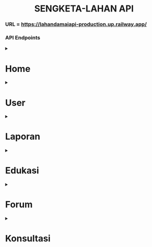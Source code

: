 <h1 style="text-align: center;">SENGKETA-LAHAN API</h1>

### URL = https://lahandamaiapi-production.up.railway.app/

### **API Endpoints**
<details> 
<summary><h1>Home</h1></summary>

### 1. Get Home Content 
- **Deskripsi** : Mendapatkan konten halaman utama. Konten tersebut terdiri dari jumlah laporan per bulan untuk tahun berjalan dan daftar postingan edukasi terbaru.    
- **URL**: `/api/home/get`   
- **Method**: `GET`   

#### Response
```json
{
    "data": {
        "photo_profile": "url photo profile",
        "jumlah_laporan": {
            "0": 1,
            "1": 0,
            "2": 0,
            "3": 0,
            "4": 0,
            "5": 10,
            "6": 0,
            "7": 0,
            "8": 0,
            "9": 0,
            "10": 0,
            "11": 0,
        },
            
        "edukasi": [
            {
                "id": "uuid",
                "judul": "string",
                "deskripsi": "string",
                "isi": "string",
                "publisher": "string",
                "tanggal_upload": "2024-06-10T00:00:00.000Z",
                "sumber": "string",
                "isRecommended": "boolean",
                "fotos": [
                    "https://example.com/foto1.jpg",
                    ...
                ]
            },
            ...
        ]
    }
}
```
</details>

<details>
  <summary><h1>User</h1></summary>

### **1. Register User**
- **URL**: `/api/users/register`
- **Method**: `POST`
- **Body**:
  ```json
  {
    "email": "string",
    "nama": "string",
    "alamat": "string",
    "nik": "string",
    "password": "string",
    "tanggal_lahir": "string"
  }
  ```
- **Success Response**:
  - **Code**: `200 OK`
  - **Content**:
    ```json
    {
      "data": {
        "email": "string",
        "nama": "string"
      }
    }
    ```
- **Error Response**:
  - **Code**: `400 Bad Request`
  - **Content**: `email atau NIK sudah ada`

### **2. Login User**
- **URL**: `/api/users/login`
- **Method**: `POST`
- **Body**:
  ```json
  {
    "email": "string",
    "password": "string"
  }
  ```
- **Success Response**:
  - **Code**: `200 OK`
  - **Content**:
    ```json
    {
      "data": {
        "token": "string",
        "nama": "string",
        "role": "string",
        "email": "string",
        "nik": "string"
      }
    }
    ```
  - **Cookie**: `token` (httpOnly)
- **Error Response**:
  - **Code**: `401 Unauthorized`
  - **Content**: `email or password wrong`

### **3. Get Current User**
- **URL**: `/api/users/current`
- **Method**: `GET`
- **Headers**:
  - **Cookie**: `token=string`
- **Success Response**:
  - **Code**: `200 OK`
  - **Content**:
    ```json
    {
      "data": {
        "email": "string",
        "nama": "string",
        "alamat": "string",
        "nik": "string",
        "tanggal_lahir": "string"
      }
    }
    ```
- **Error Response**:
  - **Code**: `404 Not Found`
  - **Content**: `User tidak ditemukan`


### 4. Get All User
- **URL**: `/api/users/get/all`
- **Method**: `GET`
- **Headers**:
  - **Authorization**: Bearer <token>
- **Success Response**:
  - **Code**: `200 OK`
  - **Content**:

### 5. Update User
- **URL**: `/api/users/update`
- **Method**: `PUT`
- **Description** updates the user's details including their profile picture. The endpoint allows updating one profile picture per request.
- **Headers**:
  - **Content-Type**: multipart/form-data
- **Success Response**:
  - **Code**: `200 OK`   

#### Body
- **Multipart/Form-Data**: 
  - `files`: (optional) Profile picture file to upload.
  - Other user details as JSON fields.

- **Request**
  ```json
  {
    "email": "string",
    "nama": "string",
    "alamat": "string",
    "nik": "string",
    "tanggal_lahir": "string",
    "foto": [<file>]
  }
  ```

- **Response**
  - Success (200)
  ```json
  {
    "data": {
      "email": "string",
      "role": "string",
      "nama": "string",
      "alamat": "string",
      "nik": "string",
      "tanggal_lahir": "string",
      "foto": "string"
    }
  }
  ```

- **Errors**
  - **400 Bad Request**
    - If more than one file is uploaded:
      ```json
      {
        "error": "only one file allowed"
      }
      ```
  - **401 Unauthorized**
    - If the user is not authenticated.
  - **500 Internal Server Error**
    - If there is a server-side error during the update process.




### 6. Update User Role 
- **URL**: `/api/users/update/role`
- **Description** : switch user role, if user then become admin and if admin then become user
- **Method**: `PUT`
- **Body**:
  ```json
  {}
  ```
- **Success Response**:
  - **Code**: `200 OK`
  - **Content**:
    ```json
    {
      "data": {
        "email": "string",
        "role": "string"
      }
    }
    ```

### 7. get other user by nik
- **URL**: `/api/users/get/`
- **Description** : Get the user details by email
- **Method**: `GET`
- **Body**:
  ```json
  {
    "email": "string"
  }
  ```
- **Success Response**:
  - **Code**: `200 OK`
  - **Content**:
    ```json
    {
      "data": {
          "email": "string",
          "nama": "string",
          "alamat": "",
          "nik": "",
          "tanggal_lahir": "",
          "foto": "https://storage.googleapis.com/lahan-damai/example-example.jpg"
      }
    }
    ```

</details>

<details> 
<summary><h1>Laporan</h1></summary>

### 1. Create Laporan
- **url:** `/api/laporan/create`  
- **Method:** `POST`  
- **Description:** Membuat laporan baru.  
- **Headers:**  
  - `Authorization: Bearer <token>`  
  - `Content-Type: multipart/form-data`

**Request Body:**
```json
{
  "no_sertifikat": "string",
  "deskripsi": "string",
  "latitude": "float",
  "longitude": "float",
  "proses_laporan": "string",
  "foto": [<file1>, <file2>, ...],
  "tanggal_lapor": "string"
}
```

    **Note:**
    - `tanggal_lapor` defaultnya adalah tanggal sekarang. Jika tidak diberikan maka akan diisi dengan tanggal saat ini.


**Responses:**
- `200 OK`: Laporan berhasil dibuat.
```json
{
  "data": {
    "latitude": "string",
    "longitude": "string",
    "no_sertifikat": "string",
    "user_nik": "string",
    "deskripsi": "string",
    "proses_laporan": "string",
    "tanggal_lapor": "string"
  }
}
```
- `400 Bad Request`: Permintaan tidak valid.
- `500 Internal Server Error`: Kesalahan server.

---

### 2. Get Koordinat Laporan
- **url:** `/api/map/get`  
- **Method:** `GET`  
- **Description:** Mendapatkan koordinat semua laporan.  
- **Headers:**  
  - `Authorization: Bearer <token>`

**Responses:**
- `200 OK`: Berhasil mendapatkan koordinat.
```json
{
  "data": [
    {
      "no_sertifikat": "string",
      "latitude": "float",
      "longitude": "float"
    },
    ...
  ]
}
```
- `500 Internal Server Error`: Kesalahan server.

---

### 3. Get Laporan
- **url:** `/api/laporan/:no_sertifikat/get`  
- **Method:** `GET`  
- **Description:** Mendapatkan laporan berdasarkan nomor sertifikat.  
- **Headers:**  
  - `Authorization: Bearer <token>`

**Responses:**
- `200 OK`: Berhasil mendapatkan laporan.
```json
{
  "data": {
    "latitude": "float",
    "longitude": "float",
    "no_sertifikat": "string",
    "user_nik": "string",
    "deskripsi": "string",
    "proses_laporan": "string",
    "tanggal_lapor": "string",
    "fotos": ["url1", "url2", ...]
  }
}
```
- `404 Not Found`: Laporan tidak ditemukan.
- `500 Internal Server Error`: Kesalahan server.

---

### 4. Delete Laporan
- **url:** `/api/laporan/delete`  
- **Method:** `DELETE`  
- **Description:** Menghapus laporan berdasarkan nomor sertifikat.  
- **Headers:**  
  - `Authorization: Bearer <token>`

**Request Body:**
```json
{
  "no_sertifikat": "string"
}
```

**Responses:**
- `200 OK`: Laporan berhasil dihapus.
```json
{
  "data": "success"
}

```
- `404 Not Found`: Laporan tidak ditemukan.
- `500 Internal Server Error`: Kesalahan server.

---

### 5. Update Laporan
- **url:** `/api/laporan/update`  
- **Method:** `PUT`  
- **Description:** Memperbarui laporan berdasarkan nomor sertifikat.  
- **Headers:**  
  - `Authorization: Bearer <token>`

**Request Body:**
```json
{
  "no_sertifikat": "string",
  "deskripsi": "string",
  "latitude": "float",
  "longitude": "float",
  "proses_laporan": "string",
  "tanggal_lapor": "string"
}
```

**Responses:**
```json
{
  "data": {
    "no_sertifikat": "string",
    "deskripsi": "string",
    "latitude": "string",
    "longitude": "string",
    "proses_laporan": "string",
    "tanggal_lapor": "string", 
    "user_nik": "string"
  }
}
```
- `200 OK`: Laporan berhasil diperbarui.
- `404 Not Found`: Laporan tidak ditemukan.
- `400 Bad Request`: Permintaan tidak valid.
- `500 Internal Server Error`: Kesalahan server.

---

### 6. Delete Laporan Photos
- **url:** `/api/laporan/photos/delete`  
- **Method:** `DELETE`  
- **Description:** Menghapus semua foto terkait laporan berdasarkan nomor sertifikat.  
- **Headers:**  
  - `Authorization: Bearer <token>`

**Request Body:**
```json
{
  "no_sertifikat": "string"
}
```

**Responses:**
```json
{
  "data": "success"
}
```
- `200 OK`: Foto laporan berhasil dihapus.
- `404 Not Found`: Laporan atau foto tidak ditemukan.
- `500 Internal Server Error`: Kesalahan server.

---

### 7. Add Photos to Laporan
- **url:** `/api/laporan/photos/add`  
- **Method:** `PUT`  
- **Description:** Menambahkan foto ke laporan berdasarkan nomor sertifikat.  
- **Headers:**  
  - `Authorization: Bearer <token>`
  - `Content-Type: multipart/form-data`

**Request Body:**
```json
{
  "no_sertifikat": "string",
  "files": [<file1>, <file2>, ...]
}
```

**Responses:**
```json
{
  "data": "success"
}
```
- `200 OK`: Foto berhasil ditambahkan.
- `404 Not Found`: Laporan tidak ditemukan.
- `400 Bad Request`: Permintaan tidak valid.
- `500 Internal Server Error`: Kesalahan server.

### 8. Get All Laporan Sengketa
**Endpoint:** `/api/laporan/get/all`  
**Method:** `GET`  
**Description:** Mendapatkan semua laporan sengketa yang tersimpan, diurutkan berdasarkan tanggal lapor dari yang terbaru.  
**Headers:**  
- `Authorization: Bearer <token>`

**Responses:**
- `200 OK`: Berhasil mendapatkan semua laporan sengketa.
```json
{
  "data": [
    {
      "latitude": "string",
      "longitude": "string",
      "no_sertifikat": "string",
      "user_nik": "string",
      "deskripsi": "string",
      "proses_laporan": "string",
      "fotos": ["url1", "url2", ...]
    },
    ...
  ]
}
```
- `500 Internal Server Error`: Kesalahan server.

---

### 9. Get Laporan Sengketa Milik User
**Endpoint:** `/api/laporan/get/user/`  
**Method:** `GET`  
**Description:** Mendapatkan semua laporan sengketa yang terkait dengan pengguna.
**Headers:**  
- `Authorization: Bearer <token>`

**Responses:**
```json
{
    "data": {
        "latitude": "string",
        "longitude": "string",
        "no_sertifikat": "string",
        "user_nik": "string",
        "deskripsi": "string",
        "proses_laporan": "string",
        "tanggal_lapor": "string",
        "fotos": ["url1", "url2", ...]
    }
}
```
</details>


<details> 
<summary><h1> Edukasi</h1></summary>

### 1. Get Post Edukasi
**Endpoint:** `/api/edukasi/:id/get`  
**Method:** `GET`  
**Description:** Mendapatkan detail post edukasi berdasarkan ID.  
**Headers:**  
- `Authorization: Bearer <token>`

**Path Parameters:**
- `id` (integer): ID dari post edukasi yang ingin didapatkan.

**Responses:**
- `200 OK`: Berhasil mendapatkan post edukasi.
```json
{
  "data": {
    "id": "string",
    "judul": "string",
    "deskripsi": "string",
    "isi": "string",
    "publisher": "string",
    "tanggal_upload": "string",
    "sumber": "string",
    "fotos": ["url1", "url2", ...]
  }
}
```
- `404 Not Found`: Post edukasi tidak ditemukan.
- `500 Internal Server Error`: Kesalahan server.

---

### 2. Get All Post Edukasi
**Endpoint:** `/api/edukasi/get`  
**Method:** `GET`  
**Description:** Mendapatkan semua post edukasi.  
**Headers:**  
- `Authorization: Bearer <token>`

**Responses:**
- `200 OK`: Berhasil mendapatkan semua post edukasi.
```json
{
  "data": [
    {
      "id": "string",
      "judul": "string",
      "deskripsi": "string",
      "isi": "string",
      "publisher": "string",
      "tanggal_upload": "string",
      "sumber": "string",
      "fotos": ["url1", "url2", ...]
    },
    ...
  ]
}
```
- `500 Internal Server Error`: Kesalahan server.

---

### 3. Create Post Edukasi
**Endpoint:** `/api/edukasi/create`  
**Method:** `POST`  
**Description:** Membuat post edukasi baru.  
**Headers:**  
- `Authorization: Bearer <token>`
- `Content-Type: application/json`

**Request Body:**
```json
{
  "judul": "string",
  "deskripsi": "string",
  "isi": "string",
  "publisher": "string",
  "tanggal_upload": "string",
  "foto": [<file1>, <file2>, ...],
  "sumber": "string"
}
```

**Responses:**
- `200 OK`: Post edukasi berhasil dibuat.
```json
{
  "data": {
    "id": "integer",
    "judul": "string",
    "deskripsi": "string",
    "isi": "string",
    "publisher": "string",
    "tanggal_upload": "string"
  }
}
```
- `400 Bad Request`: Permintaan tidak valid.
- `500 Internal Server Error`: Kesalahan server.

---

### 4. Update Post Edukasi
**Endpoint:** `/api/edukasi/update/:id`  
**Method:** `PUT`  
**Description:** Memperbarui post edukasi berdasarkan ID.  
**Headers:**  
- `Authorization: Bearer <token>`
- `Content-Type: application/json`

**Path Parameters:**
- `id` (integer): ID dari post edukasi yang ingin diperbarui.

**Request Body:**
```json
{
  "judul": "string",
  "deskripsi": "string",
  "isi": "string",
  "publisher": "string",
  "tanggal_upload": "string",
  "sumber": "string"
}
```

**Responses:**
- `200 OK`: Post edukasi berhasil diperbarui.
```json
{
  "data": {
    "id": "integer",
    "judul": "string",
    "deskripsi": "string",
    "isi": "string",
    "publisher": "string",
    "tanggal_upload": "string",
    "sumber": "string"
  }
}
```
- `404 Not Found`: Post edukasi tidak ditemukan.
- `400 Bad Request`: Permintaan tidak valid.
- `500 Internal Server Error`: Kesalahan server.

---

### 5. Delete Post Edukasi
**Endpoint:** `/api/edukasi/delete/:id`  
**Method:** `DELETE`  
**Description:** Menghapus post edukasi berdasarkan ID.  
**Headers:**  
- `Authorization: Bearer <token>`

**Path Parameters:**
- `id` (integer): ID dari post edukasi yang ingin dihapus.

**Responses:**
- `200 OK`: Post edukasi berhasil dihapus.
```json
{
  "data": "success"
}
```
- `404 Not Found`: Post edukasi tidak ditemukan.
- `500 Internal Server Error`: Kesalahan server.

---

### 6. Delete Post Photos
**Endpoint** `/api/edukasi/photos/delete/:id`   
**Method** `DELETE`   
Response:
```json
{
  "data": "success"
}

```
- 200 OK: { "data": "success" }
- 404 Not Found: No photos found for the post
- 500 Internal Server Error: Server error


### 7. Add Photos to a Post
**Endpoint**: `/api/edukasi/photos/add/:id`   
**Method**: `PUT`   
**Request**: Multipart form data with files field containing image files  
**Response**:
```json
{
  "data": "success"
}

```
- 200 OK: Photos added successfully
- 400 Bad Request: No files provided
- 404 Not Found: Post not found
- 500 Internal Server Error: Server error


### 8. Get Recommended Artikel Edukasi
**Endpoint:** `/api/edukasi/recommended/get`  
**Method:** `GET`  
**Description:** 
**Headers:**  
- `Authorization: Bearer <token>`

**Responses:**
```json
{
    "data": [
        {
            "id": 1,
            "judul": "string",
            "deskripsi": "string",
            "isi": "string",
            "publisher": "string",
            "tanggal_upload": "2023-11-30T00:00:00.000Z",
            "sumber": "string",
            "fotos": [...]
        },
        ...
    ]
}
```

---

</details>

<details> 
<summary> <h1> Forum </h1></summary>

### 1. Membuat Thread Forum
**Endpoint:** `/api/forum/create`  
**Method:** `POST`  
**Deskripsi:** Membuat thread baru di forum.  
**Headers:**
- `Authorization: Bearer <token>`

**Request Body:**
```json
{
  "judul": "string",
  "isi": "string"
}
```

**Responses:**
- `200 OK`: Berhasil membuat thread.
```json
{
  "data": {
    "id": "string",
    "judul": "string",
    "isi": "string",
    "user_nik": "string",
    "tanggal_upload": "string"
  }
}
```
- `400 Bad Request`: Permintaan tidak valid.
- `500 Internal Server Error`: Kesalahan server.

### 2. Membuat Balasan Thread Forum
**Endpoint:** `/api/forum/reply/add`  
**Method:** `POST`  
**Deskripsi:** Membuat balasan baru di thread forum.  
**Headers:**
- `Authorization: Bearer <token>`

**Request Body:**
```json
{
  "thread_id": "string",
  "isi": "string"
}
```

**Responses:**
- `200 OK`: Berhasil membuat balasan.
```json
{
  "data": {
    "id": "string",
    "isi": "string",
    "user_nik": "string",
    "tanggal_upload": "string"
  }
}
```
- `400 Bad Request`: Permintaan tidak valid.
- `500 Internal Server Error`: Kesalahan server.

### 3. Mendapatkan Thread Forum
**Endpoint:** `/api/forum/:id/get`  
**Method:** `GET`  
**Deskripsi:** Mendapatkan detail dari sebuah thread forum berdasarkan ID.  
**Parameters:**
- `id` (path parameter): ID dari thread yang ingin diambil.

**Responses:**
- `200 OK`: Berhasil mendapatkan thread.
```json
{
  "data": {
    "id": "string",
    "judul": "string",
    "isi": "string",
    "user_nik": "string",
    "tanggal_upload": "string"
  }
}
```
- `404 Not Found`: Thread tidak ditemukan.
- `500 Internal Server Error`: Kesalahan server.

### 3.1 Mendapatkan Thread Forum beserta Reply
**Endpoint:** `/api/forum/:id/detail/get`  
**Method:** `GET`  
**Deskripsi:** Mendapatkan seluruh detail dari suatu thread  
**Parameters:**
- `id` (path parameter): ID dari thread yang ingin diambil.

**Responses:**
- `200 OK`: Berhasil mendapatkan thread.
```json
{
    "data": {
        "id": "string",
        "judul": "string",
        "isi": "string",
        "tanggal_upload": "string",
        "total_reply": "integer",
        "user": {
            "nama": "string",
            "foto": "string",
            "email": "string",
            "nik": "string"
        },
        "replies": [
            {
                "id": "string",
                "thread_id": "string",
                "isi": "string",
                "tanggal_upload": "string",
                "user": {
                    "nama": "string",
                    "foto": "string",
                    "email": "string",
                    "nik": "string"
                }
            },
            ...
        ]
    }
}
```
- `404 Not Found`: Thread tidak ditemukan.
- `500 Internal Server Error`: Kesalahan server.


### 4. Mendapatkan Balasan Thread Forum
**Endpoint:** `/api/forum/:id/replies/get`  
**Method:** `GET`  
**Deskripsi:** Mendapatkan semua balasan dari sebuah thread forum berdasarkan ID thread.  
**Parameters:**
- `id` (path parameter): ID dari thread yang balasannya ingin diambil.

**Responses:**
- `200 OK`: Berhasil mendapatkan balasan.
```json
{
  "data": [
    {
      "id": "string",
      "isi": "string",
      "user_nik": "string",
      "tanggal_upload": "string"
    },
    ...
  ]
}
```
- `404 Not Found`: Thread tidak ditemukan.
- `500 Internal Server Error`: Kesalahan server.

### 5. Mendapatkan Semua Thread Forum
**Endpoint:** `/api/forum/get/all`  
**Method:** `GET`  
**Deskripsi:** Mendapatkan semua thread forum.

**Responses:**
- `200 OK`: Berhasil mendapatkan semua thread.
```json
{
    "data": [
        {
            "id": "string",
            "judul": "string",
            "isi": "string",
            "tanggal_upload": "2024-06-06T14:37:38.597Z",
            "total_reply": "int",
            "user": {
                "nama": "string",
                "foto": "https://storage.googleapis.com/...",
                "email": "string",
                "nik": "string"
            }
        },
        ...
    ]
}
```
- `500 Internal Server Error`: Kesalahan server.

### 6. Menghapus Thread Forum
**Endpoint:** `/api/forum/:id/delete`  
**Method:** `DELETE`  
**Deskripsi:** Menghapus sebuah thread forum berdasarkan ID.  
**Headers:**
- `Authorization: Bearer <token>`

**Parameters:**
- `id` (path parameter): ID dari thread yang ingin dihapus.

**Responses:**
- `200 OK`: Berhasil menghapus thread.
```json
{
  "data": "success"
}
```
- `403 Forbidden`: Tidak memiliki izin untuk menghapus thread.
- `404 Not Found`: Thread tidak ditemukan.
- `500 Internal Server Error`: Kesalahan server.

### 7. Menghapus Balasan Thread Forum
**Endpoint:** `/api/forum/reply/:id/delete`  
**Method:** `DELETE`  
**Deskripsi:** Menghapus sebuah balasan di thread forum berdasarkan ID balasan.  
**Headers:**
- `Authorization: Bearer <token>`

**Parameters:**
- `id` (path parameter): ID dari balasan yang ingin dihapus.

**Responses:**
- `200 OK`: Berhasil menghapus balasan.
```json
{
  "data": "success"
}
```
- `403 Forbidden`: Tidak memiliki izin untuk menghapus balasan.
- `404 Not Found`: Balasan tidak ditemukan.
- `500 Internal Server Error`: Kesalahan server.

### 8. Memperbarui Thread Forum
**Endpoint:** `/api/forum/:id/update`  
**Method:** `PUT`  
**Deskripsi:** Memperbarui sebuah thread forum berdasarkan ID.  
**Headers:**
- `Authorization: Bearer <token>`

**Parameters:**
- `id` (path parameter): ID dari thread yang ingin diperbarui.

**Request Body:**
```json
{
  "judul": "string",
  "isi": "string"
}
```

**Responses:**
- `200 OK`: Berhasil memperbarui thread.
```json
{
  "data": "success"
}
```
- `403 Forbidden`: Tidak memiliki izin untuk memperbarui thread.
- `404 Not Found`: Thread tidak ditemukan.
- `500 Internal Server Error`: Kesalahan server.

### 9. Memperbarui Balasan Thread Forum
**Endpoint:** `/api/forum/reply/:id/update`  
**Method:** `PUT`  
**Deskripsi:** Memperbarui sebuah balasan di thread forum berdasarkan ID balasan.  
**Headers:**
- `Authorization: Bearer <token>`

**Parameters:**
- `id` (path parameter): ID dari balasan yang ingin diperbarui.

**Request Body:**
```json
{
  "isi": "string"
}
```

**Responses:**
- `200 OK`: Berhasil memperbarui balasan.
```json
{
  "data": "success"
}
```
- `403 Forbidden`: Tidak memiliki izin untuk memperbarui balasan.
- `404 Not Found`: Balasan tidak ditemukan.
- `500 Internal Server Error`: Kesalahan server.
</details>


<details>
<summary><h1> Konsultasi <h1></summary>

### Get All Experts
- **Endpoint**: `/api/konsultasi/ahli/get`
- **Method**: `GET`
- **Description**: Retrieve all experts.
- **Response**:
    - **Status**: `200 OK`
    - **Body**:
        ```json
        {
            "data": [
                {
                    "id": "uuid",
                    "nama": "John Doe",
                    "bidang": "Psychology",
                    "nomor_wa": "1234567890",
                    "deskripsi": "Expert in psychology",
                    "lama_kerja": "5",
                    "foto": "https://storage.googleapis.com/bucket/1-photo.jpg"
                },
                ...
            ]
        }
        ```

### Get Experts by Field
- **Endpoint**: `/api/konsultasi/ahli/get/bidang/:bidang`
- **Method**: `GET`
- **Description**: Retrieve experts by field.
- **Parameters**:
    - `bidang` (string) - The field of expertise.
- **Response**:
    - **Status**: `200 OK`
    - **Body**:
        ```json
        {
            "data": [
                {
                    "id": "uuid",
                    "nama": "John Doe",
                    "bidang": "Psychology",
                    "nomor_wa": "1234567890",
                    "deskripsi": "Expert in psychology",
                    "lama_kerja": "5",
                    "foto": "https://storage.googleapis.com/bucket/1-photo.jpg"
                },
                ...
            ]
        }
        ```

### Get Expert by ID
- **Endpoint**: `/api/konsultasi/ahli/get/:id`
- **Method**: `GET`
- **Description**: Retrieve an expert by ID.
- **Parameters**:
    - `id` The ID of the expert.
- **Response**:
    - **Status**: `200 OK`
    - **Body**:
        ```json
        {
            "data": {
                "id": "uuid",
                "nama": "John Doe",
                "bidang": "Psychology",
                "nomor_wa": "1234567890",
                "deskripsi": "Expert in psychology",
                "lama_kerja": "5",
                "foto": "https://storage.googleapis.com/bucket/1-photo.jpg"
            }
        }
        ```

### Get Reviews of an Expert
- **Endpoint**: `/api/konsultasi/ahli/get/:id/ulasan`
- **Method**: `GET`
- **Description**: Retrieve reviews of an expert by ID.
- **Parameters**:
    - `id` The ID of the expert.
- **Response**:
    - **Status**: `200 OK`
    - **Body**:
        ```json
        {
            "data": [
                {
                    "id": "uuid",
                    "ahli_id": 1,
                    "rating": 4,
                    "user_nik": "9876543210",
                    "isi": "Great consultation!"
                },
                ...
            ]
        }
        ```

### Get Rating of an Expert
- **Endpoint**: `/api/konsultasi/ahli/get/:id/rating`
- **Method**: `GET`
- **Description**: Retrieve the average rating of an expert by ID.
- **Parameters**:
    - `id` The ID of the expert.
- **Response**:
    - **Status**: `200 OK`
    - **Body**:
        ```json
        {
            "data": {
                "rating": 4.5
            }
        }
        ```

### Get expert detail
- **Endpoint**: `/api/konsultasi/ahli/get/:id/detail`
- **Method**: `GET`
- **Description**: Mendapatkan detail dari sebuah ahli berdasarkan ID.
- **Parameters**:
    - `id` The ID of the expert.
- **Response**:
    - **Status**: `200 OK`
    - **Body**:
        ```json
        {
            "data": {
                "id": "string",
                "nama": "string",
                "bidang": "string",
                "nomor_wa": "string",
                "deskripsi": "string",
                "lama_kerja": "integer",
                "foto": "string",
                "rating": "integer",
                "reviews": [
                    {
                        "ahli_id": "string",
                        "rating": "integer",
                        "user_nik": "string",
                        "isi": "string"
                    }
                    ...
                ],
                "total_review": "integer"
            }
        }
        ```


### Create Review for an Expert
- **Endpoint**: `/api/konsultasi/ahli/:id/ulasan`
- **Method**: `POST`
- **Description**: Create a review for an expert.
- pengguna hanya dapat membuat maksimal 1 ulasan untuk satu ahli 
- **Parameters**:
    - `id` The ID of the expert.
- **Request Body**:
    ```json
    {
        "rating": 5,
        "isi": "Excellent service!"
    }
    ```
- **Response**:
    - **Status**: `200 OK`
    - **Body**:
        ```json
        {
            "data": {
                "ahli_id": 1,
                "rating": 5,
                "user_nik": "1234567890",
                "isi": "Excellent service!"
            }
        }
        ```

---

## Admin API Endpoints

### Create Expert
- **Endpoint**: `/api/konsultasi/ahli/create`
- **Method**: `POST`
- **Description**: Create a new expert.
- **Middleware**: `multerMiddleware` (for handling file uploads)
- **Request Body**:
    ```json
    {
        "nama": "John Doe",
        "bidang": "Psychology",
        "nomor_wa": "1234567890",
        "deskripsi": "Expert in psychology",
        "lama_kerja": "5",
        "foto": "<file>"
    }
    ```
- **Response**:
    - **Status**: `200 OK`
    - **Body**:
        ```json
        {
            "data": {
                "id": "uuid",
                "nama": "John Doe",
                "bidang": "Psychology",
                "nomor_wa": "1234567890",
                "deskripsi": "Expert in psychology",
                "lama_kerja": "5",
                "foto": "https://storage.googleapis.com/bucket/1-photo.jpg"
            }
        }
        ```

### Update Expert
- **Endpoint**: `/api/konsultasi/ahli/update/:id`
- **Method**: `PUT`
- **Description**: Update an expert's details.
- **Middleware**: `multerMiddleware` (for handling file uploads)
- **Parameters**:
    - `id` The ID of the expert.
- **Request Body**:
    ```json
    {
        "nama": "John Doe",
        "bidang": "Psychology",
        "nomor_wa": "1234567890",
        "deskripsi": "Expert in psychology",
        "lama_kerja": "5"
    }
    ```
- **Response**:
    - **Status**: `200 OK`
    - **Body**:
        ```json
        {
            "data": {
                "id": "uuid",
                "nama": "John Doe",
                "bidang": "Psychology",
                "nomor_wa": "1234567890",
                "deskripsi": "Expert in psychology",
                "lama_kerja": "5",
                "foto": "https://storage.googleapis.com/bucket/1-photo.jpg"
            }
        }
        ```

### Delete Expert
- **Endpoint**: `/api/konsultasi/ahli/delete/:id`
- **Method**: `DELETE`
- **Description**: Delete an expert by ID.
- **Parameters**:
    - `id` The ID of the expert.
- **Response**:
    - **Status**: `200 OK`
    - **Body**:
        ```json
        {
            "data": "success"
        }
        ```

### Delete Ulasan Ahli 
- **Endpoint**: `/api/konsultasi/ahli/:id/ulasan`
- **Method**: `DELETE`
- **Description**: hapus ulasan ahli berdasarkan id ahli.
- **Parameters**:
    - `id` The ID of the expert.
- **Request**: 
    - jika admin yang melakukan delete tambahkan request body dengan atribut user_nik milik ulasan yang ingin dihapus
    - **Body**:
    ```json
      {
        "user_nik": "string"
      }
    ```
- **Response**:
    - **Status**: `200 OK`
    - **Body**:
        ```json
        {
            "data": "success"
        }
        ```
- server akan return unauthorized apabila user yang melakukan request delete bukan user pembuat ulasan

</details>
